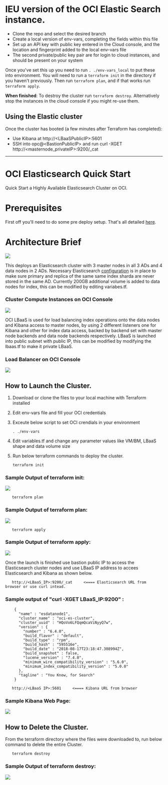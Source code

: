 # IEU version of the OCI Elastic Search instance.

* Clone the repo and select the desired branch
* Create a local version of env-vars, completing the fields within this file
* Set up an API key with public key entered in the Cloud console, and the location and fingerprint added to the local env-vars file
* The second private/public key pair are for login to cloud instances, and should be present on your system

Once you've set this up you need to run ```. ./env-vars_local``` to put these into environment. You will need to run a ```terraform init``` in the directory if you haven't previously. Then run ```terraform plan```, and if that works run ```terraform apply```.

**When finished**: To destroy the cluster run ```terraform destroy```. Alternatively stop the instances in the cloud console if you might re-use them.

## Using the Elastic cluster

Once the cluster has booted (a few minutes after Terraform has completed):

* Use Kibana at http://\<LBaaSPublicIP\>:5601 
* SSH into opc@\<BastionPublicIP\> and run curl -XGET http://\<masternode_privateIP\>:9200/_cat

<hr>

# OCI Elasticsearch Quick Start

Quick Start a Highly Available Elasticsearch Cluster on OCI.

# Prerequisites
First off you'll need to do some pre deploy setup.  That's all detailed [here](https://github.com/cloud-partners/oci-prerequisites).

# Architecture Brief

![](./images/Elasticsearch_deployment_architecture_Capture.PNG)

This deploys an Elasticsearch cluster with 3 master nodes in all 3 ADs and 4 data nodes in 2 ADs. Necessary Elasticsearch [configuration](https://www.elastic.co/guide/en/elasticsearch/reference/current/allocation-awareness.html) is in place to make sure primary and replica of the same same index sharda are never stored in the same AD. Currently 200GB additional volume is added to data nodes for index, this can be modified by editing variabes.tf.

### Cluster Compute Instances on OCI Console

![](./images/ClusterNodes.png)

OCI LBaaS is used for load balancing index operations onto the data nodes and Kibana access to master nodes, by using 2 different listeners one for Kibana and other for index data access, backed by backend set with master node backends and data node backends respectively. LBaaS is launched into public subnet with public IP, this can be modified by modifying the lbaas.tf to make it private LBaaS.

### Load Balancer on OCI Console

![](./images/LBaaSscreen.png)

## How to Launch the Cluster.
1. Download or clone the files to your local machine with Terraform installed
2. Edit env-vars file and fill your OCI credentials
3. Exceute below script to set OCI crendials in your environment

       . ./env-vars

4. Edit variables.tf and change any parameter values like VM/BM, LBaaS shape and data volume size
5. Run below terraform commands to deploy the cluster.

       terraform init

### Sample Output of terraform init:

![](./images/TerraInit.png)

       terraform plan

### Sample Output of terraform plan:

![](./images/TerraPlan.png)

       terraform apply

### Sample Output of terraform apply:

![](./images/TerraApply.png)

Once the launch is finished use bastion public IP to access the Elasticsearch cluster nodes and use LBaaS IP address to accees
Elasticsearch and Kibana as shown below.

       http://<LBaaS_IP>:9200/_cat     <==== Elasticsearch URL from browser or use curl intead.

### Sample output of "curl -XGET LBaaS_IP:9200" :

   ```
       {
         "name" : "esdatanode1",
         "cluster_name" : "oci-es-cluster",
         "cluster_uuid" : "HQoVo6LFQqmQcaViNyyQ7w",
         "version" : {
           "number" : "6.4.0",
           "build_flavor" : "default",
           "build_type" : "rpm",
           "build_hash" : "595516e",
           "build_date" : "2018-08-17T23:18:47.308994Z",
           "build_snapshot" : false,
           "lucene_version" : "7.4.0",
           "minimum_wire_compatibility_version" : "5.6.0",
           "minimum_index_compatibility_version" : "5.0.0"
         },
         "tagline" : "You Know, for Search"
       }
   ```

       http://<LBaaS IP>:5601     <==== Kibana URL from browser

### Sample Kibana Web Page:

![](./images/KibanaScreen.png)

## How to Delete the Cluster.

From the terraform directory where the files were downloaded to, run below command to delete the entire Cluster.

       terraform destroy

### Sample Output of terraform destroy:

![](./images/TerraDestroy.png)
